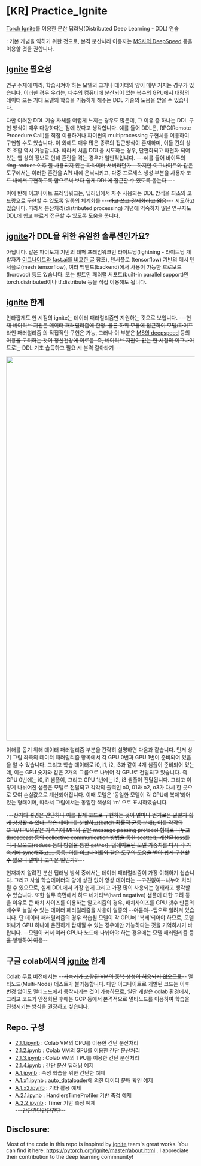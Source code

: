 # [KR] Practice_Ignite

[Torch Ignite](https://pytorch.org/ignite/)를 이용한 분산 딥러닝(Distributed Deep Learning - DDL) 연습
  
: 기본 개념을 익히기 위한 것으로, 본격 분산처리 이용자는 [MS사의 DeepSpeed](https://github.com/microsoft/DeepSpeed) 등을 이용할 것을 권합니다.
  

## [Ignite](https://pytorch.org/ignite/) 필요성

 연구 주제에 따라, 학습시켜야 하는 모델의 크기나 데이터의 양이 매우 커지는 경우가 있습니다. 이러한 경우 우리는, 다수의 컴퓨터에 분산되어 있는 복수의 GPU에서 대량의 데이터 또는 거대 모델의 학습을 가능하게 해주는 DDL 기술의 도움을 받을 수 있습니다. 

 다만 이러한 DDL 기술 자체를 어렵게 느끼는 경우도 많은데, 그 이유 중 하나는 DDL 구현 방식이 매우 다양하다는 점에 있다고 생각합니다. 예를 들어 DDL은, RPC(Remote Procedure Call)를 직접 이용하거나 파이썬의 multiprocessing 구현체를 이용하여 구현할 수도 있습니다. 이 외에도 매우 많은 종류의 접근방식이 존재하며, 이들 간의 상호 조합 역시 가능합니다. 따라서 처음 DDL을 시도하는 경우, 단편화되고 파편화 되어 있는 웹 상의 정보로 인해 혼란을 겪는 경우가 일반적입니다. ---~~예를 들어 바이두의 ring-reduce 이후 잘 사용되지 않는 파라미터 서버라던가... 하지만 이그나이트와 같은 도구에서는 이러한 혼란을 API 내에 은닉시키고, 다중 프로세스 생성 부분을 사용자 코드 내에서 구현하도록 함으로써 보다 쉽게 DDL에 접근할 수 있도록 돕는다.~~---

 이에 반해 이그나이트 프레임워크는, 딥러닝에서 자주 사용되는 DDL 방식을 최소의 코드량으로 구현할 수 있도록 일종의 체계화를 ---~~라고 쓰고 강제화라고 읽음~~--- 시도하고 있습니다. 따라서 분산처리(distributed processing) 개념에 익숙하지 않은 연구자도 DDL에 쉽고 빠르게 접근할 수 있도록 도움을 줍니다.
 

## [ignite](https://pytorch.org/ignite/)가 DDL을 위한 유일한 솔루션인가요? 

 아닙니다. 같은 파이토치 기반의 래퍼 프레임워크인 라이트닝(lightning - 라이트닝 개발자가 [이그나이트와 fast.ai를 비교한 글](https://towardsdatascience.com/pytorch-lightning-vs-pytorch-ignite-vs-fast-ai-61dc7480ad8a) 참조), 텐서플로 (tensorflow) 기반의  메시 텐서플로(mesh tensorflow), 여러 백엔드(backend)에서 사용이 가능한 호로보드 (horovod) 등도 있습니다. 또는 빌트인 패러럴 서포트(built-in parallel support)인 torch.distributed이나 tf.distribute 등을 직접 이용해도 됩니다. 


## [ignite](https://pytorch.org/ignite/) 한계

 안타깝게도 현 시점의 ignite는 데이터 패러럴리즘만 지원하는 것으로 보입니다. ---~~현재 네이티브 지원은 데이터 패러럴리즘에 한정. 물론 하위 모듈에 접근하여 모델/파이프라인 패러럴리즘 의 직접적인 구현은 가능, 그러나 이 부분은 [MS의 deepspeed](https://github.com/microsoft/DeepSpeed) 등의 이용을 고려하는 것이 정신건강에 이로움. 즉, 네이티브 지원이 없는 현 시점의 이그나이트로는 DDL 기초 습득하고 필요 시 본격 갈아타기~~---
 
 
<div align="center">
<img width=1024 src="https://i.imgur.com/YrO6THF.png"/>
</div>

 이해를 돕기 위해 데이터 패러럴리즘 부분을 간략히 설명하면 다음과 같습니다. 먼저 상기 그림 좌측의 데이터 패러럴리즘 항목에서 각 GPU 0번과 GPU 1번이 준비되어 있음을 알 수 있습니다. 그리고 학습 데이터로 i0, i1, i2, i3과 같이 4개 샘플이 준비되어 있는데, 이는 GPU 숫자와 같은 2개의 그룹으로 나뉘어 각 GPU로 전달되고 있습니다. 즉 GPU 0번에는 i0, i1 샘플이, 그리고 GPU 1번에는 i2, i3 샘플이 전달됩니다. 그리고 이렇게 나뉘어진 샘플은 모델로 전달되고 각각의 출력인 o0, 01과 o2, o3가 다시 한 곳으로 모여 손실값으로 계산되어집니다.  이때 모델은 ‘동일한 모델이 각 GPU에 복제’되어 있는 형태이며, 따라서 그림에서는 동일한 색상의 ‘m’ 으로 표시하였습니다. 
 
 ---~~상기의 설명은 간단하나 이를 실제 코드로 구현하는 것이 얼마나 번거로운 일일지 쉽게 상상할 수 있다. 학습 데이터를 분할하고(batch 확률적 균등 분배), 이를 각각의 GPU/TPU와같은 가속기에 MPI와 같은 message passing protocol 형태로 나누고 (broadcast 등의 collective communication 방법을 통한 scatter), 계산된 loss를 다시 모으고(reduce 등의 방법을 통한 gather), 업데이트된 모델 가중치를 다시 각 가속기에 sync해주고.... 등등. 이를 이그나이트와 같은 도구의 도움을 받아 쉽게 구현할 수 있으니 얼마나 고마운 일인가?~~--- 

 현재까지 알려진 분산 딥러닝 방식 중에서는 데이터 패러럴리즘이 가장 이해하기 쉽습니다. 그리고 사실 학습데이터의 양에 상관 없이 항상 데이터는 --~~고민없이~~--나누어 처리될 수 있으므로, 실제 DDL에서 가장 쉽게 그리고 가장 많이 사용되는 형태라고 생각할 수 있습니다. 또한 실무 측면에서 하드 네거티브(hard negative) 샘플에 대한 고려 등을 이유로 큰 배치 사이즈를 이용하는 알고리즘의 경우, 배치사이즈를 GPU 갯수 만큼의 배수로 늘릴 수 있는 데이터 패러럴리즘을 사용이 일종의 --~~어둠의~~--팁으로 알려져 있습니다. 단 데이터 패러럴리즘의 경우 학습될 모델이 각 GPU에 '복제'되어야 하므로, 모델 하나가 GPU 하나에 온전하게 탑재될 수 있는 경우에만 가능하다는 것을 기억하시기 바랍니다. --~~모델이 커서 여러 GPU나 노드에 나뉘어야 하는 경우에는 모델 패러럴리즘 등을 병행하여 이용~~--


## 구글 colab에서의 [ignite](https://pytorch.org/ignite/) 한계

 Colab 무료 버전에서는 --~~가속기가 포함된 VM의 중복 생성이 허용되지 않으므로~~-- 멀티노드(Multi-Node) 테스트가 불가능합니다. 다만 이그나이트로 개발된 코드는 이후 변경 없이도 멀티노드에서 동작시키는 것이 가능하므로, 일단 개발은 colab 환경에서, 그리고 코드가 안정화된 후에는 GCP 등에서 본격적으로 멀티노드를 이용하여 학습을 진행시키는 방식을 권장하고 싶습니다.
 

## Repo. 구성

- [2.1.1.ipynb](https://github.com/secutron/Practice_Ignite/blob/main/2_1_1.ipynb) : Colab VM의 CPU를 이용한 간단 분산처리
- [2.1.2.ipynb](https://github.com/secutron/Practice_Ignite/blob/main/2_1_2.ipynb) : Colab VM의 GPU를 이용한 간단 분산처리
- [2.1.3.ipynb](https://github.com/secutron/Practice_Ignite/blob/main/2_1_3.ipynb) : Colab VM의 TPU를 이용한 간단 분산처리
- [2.1.4.ipynb](https://github.com/secutron/Practice_Ignite/blob/main/2_1_4.ipynb) : 간단 분산 딥러닝 예제
- [A.1.ipynb](https://github.com/secutron/Practice_Ignite/blob/main/A_1.ipynb) : 속성 학습을 위한 간단한 예제
- [A.1.x1.ipynb](https://github.com/secutron/Practice_Ignite/blob/main/A_1_x1.ipynb) : auto_dataloader에 의한 데이터 분배 확인 예제
- [A.1.x2.ipynb](https://github.com/secutron/Practice_Ignite/blob/main/A_1_x2.ipynb) : 기타 활용 예제
- [A.2.1.ipynb](https://github.com/secutron/Practice_Ignite/blob/main/A_2_1.ipynb) : HandlersTimeProfiler 기반 측정 예제
- [A.2.2.ipynb](https://github.com/secutron/Practice_Ignite/blob/main/A_2_2.ipynb) : Timer 기반 측정 예제  
---~~간단간단간단간단~~--


## **Disclosure**:   
Most of the code in this repo is inspired by [ignite](https://pytorch.org/ignite/) team's great works. You can find it here: https://pytorch.org/ignite/master/about.html . I appreciate their contribution to the deep learning commnunity!
